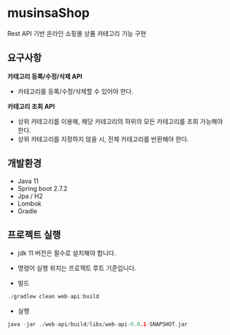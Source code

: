 # musinsaShop
Rest API 기반 온라인 쇼핑몰 상품 카테고리 기능 구현

## 요구사항
**카테고리 등록/수정/삭제 API**
* 카테고리를 등록/수정/삭제할 수 있어야 한다.

**카테고리 조회 API**
* 상위 카테고리를 이용해, 해당 카테고리의 하위의 모든 카테고리를 조회
가능해야 한다.
* 상위 카테고리를 지정하지 않을 시, 전체 카테고리를 반환해야 한다.

## 개발환경
* Java 11
* Spring boot 2.7.2
* Jpa / H2
* Lombok
* Gradle

## 프로젝트 실행
* jdk 11 버전은 필수로 설치해야 합니다.
* 명령어 실행 위치는 프로젝트 루트 기준입니다.

* 빌드
```c
./gradlew clean web-api:build
```

* 실행
```c
java -jar ./web-api/build/libs/web-api-0.0.1-SNAPSHOT.jar
```
